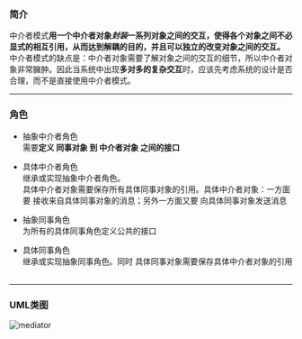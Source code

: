 ### 简介  

中介者模式**用一个中介者对象*封装*一系列对象之间的交互，使得各个对象之间不必显式的相互引用，从而达到解耦的目的，并且可以独立的改变对象之间的交互。**  
中介者模式的缺点是：中介者对象需要了解对象之间的交互的细节，所以中介者对象非常臃肿。因此当系统中出现**多对多的复杂交互**时，应该先考虑系统的设计是否合理，而不是直接使用中介者模式。  

---

### 角色  

* 抽象中介者角色  
需要**定义 同事对象 到 中介者对象 之间的接口**  

* 具体中介者角色   
继承或实现抽象中介者角色。  
具体中介者对象需要保存所有具体同事对象的引用。具体中介者对象：一方面要 接收来自具体同事对象的消息；另外一方面又要 向具体同事对象发送消息  

* 抽象同事角色    
为所有的具体同事角色定义公共的接口  

* 具体同事角色   
继承或实现抽象同事角色。同时 具体同事对象需要保存具体中介者对象的引用  

---

### UML类图  

![mediator](http://timd.cn/content/images/pictures/mediator.png)  
